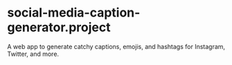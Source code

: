 # social-media-caption-generator.project
A web app to generate catchy captions, emojis, and hashtags for Instagram, Twitter, and more.
